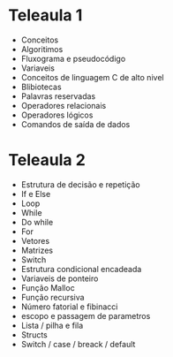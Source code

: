 # Teleaula 1

* Conceitos
* Algoritimos
* Fluxograma e pseudocódigo
* Variaveis
* Conceitos de linguagem C de alto nivel
* Blibiotecas
* Palavras reservadas
* Operadores relacionais
* Operadores lógicos
* Comandos de saída de dados

# Teleaula 2

* Estrutura de decisão e repetição
* If e Else
* Loop
* While
* Do while
* For
* Vetores
* Matrizes
* Switch
* Estrutura condicional encadeada
* Variaveis de ponteiro
* Função Malloc
* Função recursiva
* Número fatorial e fibinacci
* escopo e passagem de parametros
* Lista / pilha e fila
* Structs
* Switch / case / breack / default